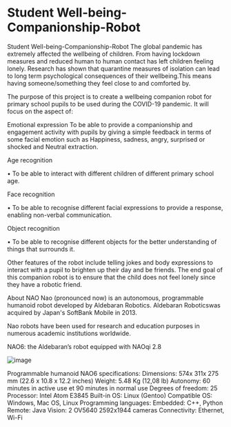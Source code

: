 # Student Well-being-Companionship-Robot

Student Well-being-Companionship-Robot
The global pandemic has extremely affected the wellbeing of children. From having lockdown measures and reduced human to human contact has left children feeling lonely. Research has shown that quarantine measures of isolation can lead to long term psychological consequences of their wellbeing.This means having someone/something they feel close to and comforted by.

The purpose of this project is to create a wellbeing companion robot for primary school pupils to be used during the COVID-19 pandemic. It will focus on the aspect of:

Emotional expression To be able to provide a companionship and engagement activity with pupils by giving a simple feedback in terms of some facial emotion such as Happiness, sadness, angry, surprised or shocked and Neutral extraction.

Age recognition

• To be able to interact with different children of different primary school age.

Face recognition

• To be able to recognise different facial expressions to provide a response, enabling non-verbal communication.

Object recognition

• To be able to recognise different objects for the better understanding of things that surrounds it.

Other features of the robot include telling jokes and body expressions to interact with a pupil to brighten up their day and be friends. The end goal of this companion robot is to ensure that the child does not feel lonely since they have a robotic friend.


About NAO
Nao (pronounced now) is an autonomous, programmable humanoid robot developed by Aldebaran Robotics. Aldebaran Roboticswas acquired by Japan's SoftBank Mobile in 2013.

Nao robots have been used for research and education purposes in numerous academic institutions worldwide.

NAO6: the Aldebaran’s robot equipped with NAOqi 2.8

![image](https://user-images.githubusercontent.com/57176066/119270959-3080dd80-bbf7-11eb-92d3-07e877ce14ef.png)


Programmable humanoid NAO6 specifications:
Dimensions: 574x 311x 275 mm (22.6 x 10.8 x 12.2 inches)
Weight: 5.48 Kg (12,08 lb)
Autonomy: 60 minutes in active use et 90 minutes in normal use
Degrees of freedom: 25
Processor: Intel Atom E3845
Built-in OS: Linux (Gentoo)
Compatible OS: Windows, Mac OS, Linux
Programming languages:
Embedded: C++, Python
Remote: Java
Vision: 2 OV5640 2592x1944 cameras
Connectivity: Ethernet, Wi-Fi

